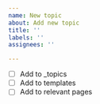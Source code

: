 ```yaml
---
name: New topic
about: Add new topic
title: ''
labels: ''
assignees: ''

---
```


- [ ] Add to _topics
- [ ] Add to templates
- [ ] Add to relevant pages
